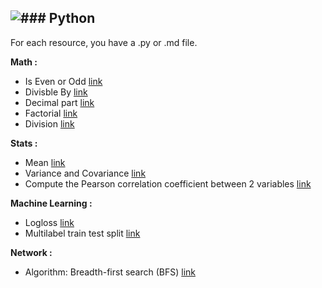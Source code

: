 ![### Python](https://cdn.datacamp.com/main-app/assets/technologies/python-logo-edd2f22dcc94f42c38c4db253c94bebc3c38d1ae2848c9f5b32dbde638d11572.svg)
---

For each resource, you have a .py or .md file.  


**Math :**  

- Is Even or Odd [link](https://github.com/NicoDupont/Resources/blob/master/Python/Math/is_even_or_odd.py)
- Divisble By [link](https://github.com/NicoDupont/Resources/blob/master/Python/Math/is_divisible_by.py)
- Decimal part [link](https://github.com/NicoDupont/Resources/blob/master/Python/Math/decimal_part.py)
- Factorial [link](https://github.com/NicoDupont/Resources/blob/master/Python/Math/factorial.py)
- Division [link](https://github.com/NicoDupont/Resources/blob/master/Python/Math/division.py)

**Stats :**  

- Mean [link](https://github.com/NicoDupont/Resources/blob/master/Python/Stats/mean.py)
- Variance and Covariance [link](https://github.com/NicoDupont/Resources/blob/master/Python/Stats/variance_covariance.py)
- Compute the Pearson correlation coefficient between 2 variables [link](https://github.com/NicoDupont/Resources/blob/master/Python/Stats/pearson_coeff.py)

**Machine Learning :**  

- Logloss [link](https://github.com/NicoDupont/Resources/blob/master/Python/Ml/logloss.py)
- Multilabel train test split [link](https://github.com/NicoDupont/Resources/blob/master/Python/Ml/multilabel.py)

**Network :**  

- Algorithm: Breadth-first search (BFS) [link](https://github.com/NicoDupont/Resources/blob/master/Python/Network/Breadth_first_search(BFS).py)

